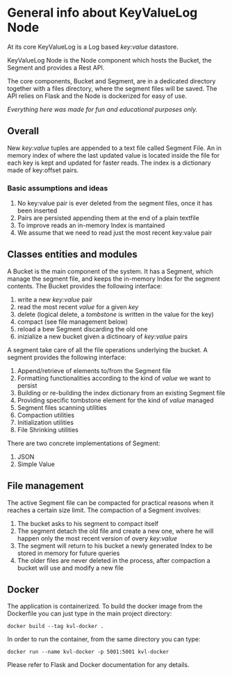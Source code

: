 # General info about KeyValueLog Node

At its core KeyValueLog is a Log based *key:value* datastore.

KeyValueLog Node is the Node component which hosts the Bucket, the Segment and provides a Rest API.

The core components, Bucket and Segment, are in a dedicated directory together with a files directory, where the segment files will be saved.
The API relies on Flask and the Node is dockerized for easy of use.

*Everything here was made for fun and educational purposes only.*

## Overall
New *key:value* tuples are appended to a text file called Segment File.
An in memory index of where the last updated value is located inside the file for each key is kept and updated for faster reads. 
The index is a dictionary made of key:offset pairs.

### Basic assumptions and ideas 
1. No key:value pair is ever deleted from the segment files, once it has been inserted
2. Pairs are persisted appending them at the end of a plain textfile 
3. To improve reads an in-memory Index is mantained
4. We assume that we need to read just the most recent key:value pair

## Classes entities and modules
A Bucket is the main component of the system. It has a Segment, which manage the segment file, and keeps the in-memory Index for the segment contents. 
The Bucket provides the following interface:
1. write a new *key:value* pair
2. read the most recent *value* for a given *key*
3. delete (logical delete, a *tombstone* is written in the value for the key)
4. compact (see file management below)
5. reload a bew Segment discarding the old one
6. inizialize a new bucket given a dictinoary of *key:value* pairs

A segment take care of all the file operations underlying the bucket. A segment provides the following interface:
1. Append/retrieve of elements to/from the Segment file
2. Formatting functionalities according to the kind of *value* we want to persist
3. Building or re-building the index dictionary from an existing Segment file
4. Providing specific tombstone element for the kind of *value* managed 
5. Segment files scanning utilities 
6. Compaction utilities
7. Initialization utilities
8. File Shrinking utilities

There are two concrete implementations of Segment:
1. JSON
2. Simple Value

## File management
The active Segment file can be compacted for practical reasons when it reaches a certain size limit. The compaction of a Segment involves:
1. The bucket asks to his segment to compact itself
2. The segment detach the old file and create a new one, where he will happen only the most recent version of overy *key:value*
3. The segment will return to his bucket a newly generated Index to be stored in memory for future queries
4. The older files are never deleted in the process, after compaction a bucket will use and modify a new file

## Docker
The application is containerized. 
To build the docker image from the Dockerfile you can just type in the main project directory:
```
docker build --tag kvl-docker .
```
In order to run the container, from the same directory you can type:
```
docker run --name kvl-docker -p 5001:5001 kvl-docker
```
Please refer to Flask and Docker documentation for any details.